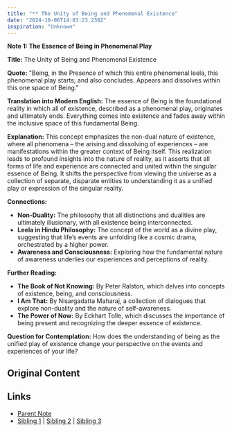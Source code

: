 ```yaml
---
title: "** The Unity of Being and Phenomenal Existence"
date: "2024-10-06T14:03:23.238Z"
inspiration: "Unknown"
---
```



**Note 1: The Essence of Being in Phenomenal Play**

**Title:** The Unity of Being and Phenomenal Existence

**Quote:** "Being, in the Presence of which this entire phenomenal leela, this phenomenal play starts; and also concludes. Appears and dissolves within this one space of Being."

**Translation into Modern English:** The essence of Being is the foundational reality in which all of existence, described as a phenomenal play, originates and ultimately ends. Everything comes into existence and fades away within the inclusive space of this fundamental Being.

**Explanation:** This concept emphasizes the non-dual nature of existence, where all phenomena – the arising and dissolving of experiences – are manifestations within the greater context of Being itself. This realization leads to profound insights into the nature of reality, as it asserts that all forms of life and experience are connected and united within the singular essence of Being. It shifts the perspective from viewing the universe as a collection of separate, disparate entities to understanding it as a unified play or expression of the singular reality.

**Connections:**
- **Non-Duality:** The philosophy that all distinctions and dualities are ultimately illusionary, with all existence being interconnected.
- **Leela in Hindu Philosophy:** The concept of the world as a divine play, suggesting that life’s events are unfolding like a cosmic drama, orchestrated by a higher power.
- **Awareness and Consciousness:** Exploring how the fundamental nature of awareness underlies our experiences and perceptions of reality.

**Further Reading:**
- **The Book of Not Knowing:** By Peter Ralston, which delves into concepts of existence, being, and consciousness.
- **I Am That:** By Nisargadatta Maharaj, a collection of dialogues that explore non-duality and the nature of self-awareness.
- **The Power of Now:** By Eckhart Tolle, which discusses the importance of being present and recognizing the deeper essence of existence.

**Question for Contemplation:** How does the understanding of being as the unified play of existence change your perspective on the events and experiences of your life?



## Original Content



## Links

- [Parent Note](/parent-note.md)
- [Sibling 1](/zettel1.md) | [Sibling 2](/zettel2.md) | [Sibling 3](/zettel3.md)
